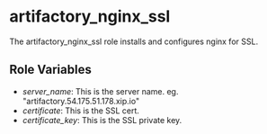 # artifactory_nginx_ssl
The artifactory_nginx_ssl role installs and configures nginx for SSL.

## Role Variables
* _server_name_: This is the server name. eg. "artifactory.54.175.51.178.xip.io"
* _certificate_: This is the SSL cert.
* _certificate_key_: This is the SSL private key.
